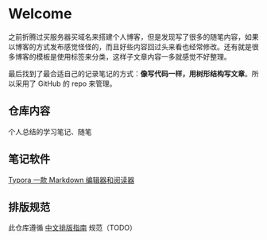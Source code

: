 # Welcome

之前折腾过买服务器买域名来搭建个人博客，但是发现写了很多的随笔内容，如果以博客的方式发布感觉怪怪的，而且好些内容回过头来看也经常修改。还有就是很多博客的模板是使用标签来分类，这样子文章内容一多就感觉不好整理。

最后找到了最合适自己的记录笔记的方式：**像写代码一样，用树形结构写文章**。所以采用了 GitHub 的 repo 来管理。

## 仓库内容

个人总结的学习笔记、随笔

## 笔记软件

[Typora 一款 Markdown 编辑器和阅读器](https://typoraio.cn/)

## 排版规范

此仓库遵循 [中文排版指南](https://github.com/sparanoid/chinese-copywriting-guidelines) 规范（TODO）
